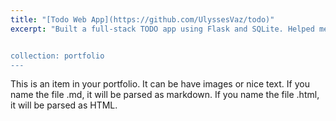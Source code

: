```yaml
---
title: "[Todo Web App](https://github.com/UlyssesVaz/todo)"
excerpt: "Built a full-stack TODO app using Flask and SQLite. Helped me understand the nature of client-server architecture, HTTP protocols, and database persistence.


collection: portfolio
---
```


This is an item in your portfolio. It can be have images or nice text. If you name the file .md, it will be parsed as markdown. If you name the file .html, it will be parsed as HTML. 
